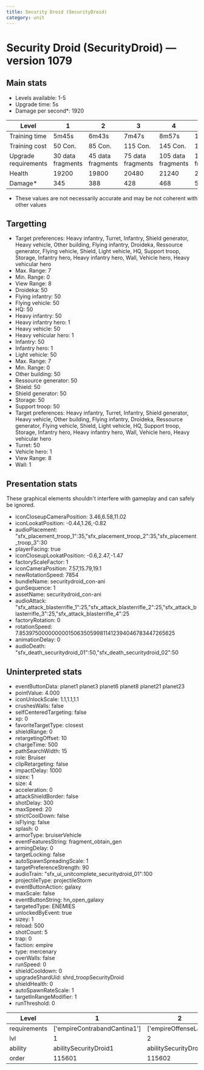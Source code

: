 ```yaml
---
title: Security Droid (SecurityDroid)
category: unit
---
```


# Security Droid (SecurityDroid) — version 1079

## Main stats

  * Levels available: 1-5
  * Upgrade time: 5s
  * Damage per second*: 1920

|Level               |1                |2                |3                |4                 |5                 |
|--------------------|-----------------|-----------------|-----------------|------------------|------------------|
|Training time       |5m45s            |6m43s            |7m47s            |8m57s             |10m13s            |
|Training cost       |50 Con.          |85 Con.          |115 Con.         |145 Con.          |175 Con.          |
|Upgrade requirements|30 data fragments|45 data fragments|75 data fragments|105 data fragments|135 data fragments|
|Health              |19200            |19800            |20480            |21240             |22080             |
|Damage*             |345              |388              |428              |468               |508               |

* These values are not necessarily accurate and may be not coherent with other values

## Targetting

  * Target preferences: Heavy infantry, Turret, Infantry, Shield generator, Heavy vehicle, Other building, Flying infantry, Droideka, Ressource generator, Flying vehicle, Shield, Light vehicle, HQ, Support troop, Storage, Infantry hero, Heavy infantry hero, Wall, Vehicle hero, Heavy vehicular hero
  * Max. Range: 7
  * Min. Range: 0
  * View Range: 8
  * Droideka: 50
  * Flying infantry: 50
  * Flying vehicle: 50
  * HQ: 50
  * Heavy infantry: 50
  * Heavy infantry hero: 1
  * Heavy vehicle: 50
  * Heavy vehicular hero: 1
  * Infantry: 50
  * Infantry hero: 1
  * Light vehicle: 50
  * Max. Range: 7
  * Min. Range: 0
  * Other building: 50
  * Ressource generator: 50
  * Shield: 50
  * Shield generator: 50
  * Storage: 50
  * Support troop: 50
  * Target preferences: Heavy infantry, Turret, Infantry, Shield generator, Heavy vehicle, Other building, Flying infantry, Droideka, Ressource generator, Flying vehicle, Shield, Light vehicle, HQ, Support troop, Storage, Infantry hero, Heavy infantry hero, Wall, Vehicle hero, Heavy vehicular hero
  * Turret: 50
  * Vehicle hero: 1
  * View Range: 8
  * Wall: 1

## Presentation stats

These graphical elements shouldn't interfere with gameplay and can safely be ignored.

  * iconCloseupCameraPosition: 3.46,6.58,11.02
  * iconLookatPosition: -0.44,1.26,-0.82
  * audioPlacement: "sfx_placement_troop_1":35,"sfx_placement_troop_2":35,"sfx_placement_troop_3":30
  * playerFacing: true
  * iconCloseupLookatPosition: -0.6,2.47,-1.47
  * factoryScaleFactor: 1
  * iconCameraPosition: 7.57,15.79,19.1
  * newRotationSpeed: 7854
  * bundleName: securitydroid_con-ani
  * gunSequence: 1
  * assetName: securitydroid_con-ani
  * audioAttack: "sfx_attack_blasterrifle_1":25,"sfx_attack_blasterrifle_2":25,"sfx_attack_blasterrifle_3":25,"sfx_attack_blasterrifle_4":25
  * factoryRotation: 0
  * rotationSpeed: 7.8539750000000001506350599811412394046783447265625
  * animationDelay: 0
  * audioDeath: "sfx_death_securitydroid_01":50,"sfx_death_securitydroid_02":50

## Uninterpreted stats

  * eventButtonData: planet1 planet3 planet6 planet8 planet21 planet23
  * pointValue: 4.000
  * iconUnlockScale: 1.1,1.1,1.1
  * crushesWalls: false
  * selfCenteredTargeting: false
  * xp: 0
  * favoriteTargetType: closest
  * shieldRange: 0
  * retargetingOffset: 10
  * chargeTime: 500
  * pathSearchWidth: 15
  * role: Bruiser
  * clipRetargeting: false
  * impactDelay: 1000
  * sizex: 1
  * size: 4
  * acceleration: 0
  * attackShieldBorder: false
  * shotDelay: 300
  * maxSpeed: 20
  * strictCoolDown: false
  * isFlying: false
  * splash: 0
  * armorType: bruiserVehicle
  * eventFeaturesString: fragment_obtain_gen
  * armingDelay: 0
  * targetLocking: false
  * autoSpawnSpreadingScale: 1
  * targetPreferenceStrength: 90
  * audioTrain: "sfx_ui_unitcomplete_securitydroid_01":100
  * projectileType: projectileStorm
  * eventButtonAction: galaxy
  * maxScale: false
  * eventButtonString: hn_open_galaxy
  * targetedType: ENEMIES
  * unlockedByEvent: true
  * sizey: 1
  * reload: 500
  * shotCount: 5
  * trap: 0
  * faction: empire
  * type: mercenary
  * overWalls: false
  * runSpeed: 0
  * shieldCooldown: 0
  * upgradeShardUid: shrd_troopSecurityDroid
  * shieldHealth: 0
  * autoSpawnRateScale: 1
  * targetInRangeModifier: 1
  * runThreshold: 0

|Level       |1                           |2                    |3                    |4                    |5                    |
|------------|----------------------------|---------------------|---------------------|---------------------|---------------------|
|requirements|['empireContrabandCantina1']|['empireOffenseLab2']|['empireOffenseLab3']|['empireOffenseLab3']|['empireOffenseLab3']|
|lvl         |1                           |2                    |3                    |4                    |5                    |
|ability     |abilitySecurityDroid1       |abilitySecurityDroid2|abilitySecurityDroid3|abilitySecurityDroid4|abilitySecurityDroid5|
|order       |115601                      |115602               |115603               |115605               |115606               |

